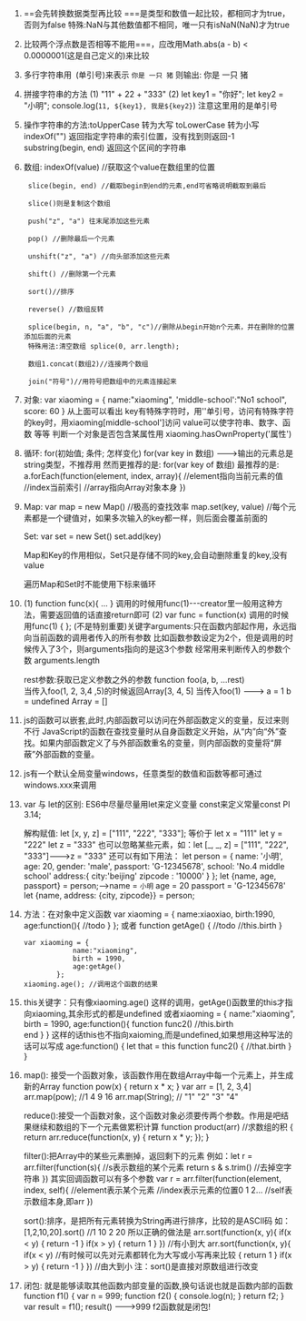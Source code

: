 1. ==会先转换数据类型再比较
   ===是类型和数值一起比较，都相同才为true，否则为false
   特殊:NaN与其他数值都不相同，唯一只有isNaN(NaN)才为true

2. 比较两个浮点数是否相等不能用===，应改用Math.abs(a - b) < 0.0000001(这是自己定义的)来比较

3. 多行字符串用` `(单引号)来表示 
    `你是
    一只
    猪`
    则输出: 你是
    		一只
    		猪

4. 拼接字符串的方法
	(1) "11" + 22 + "333" 
	(2) let key1 = "你好";
		let key2 = "小明";
		console.log(`11, ${key1}, 我是${key2}`) 注意这里用的是单引号
5.  操作字符串的方法:toUpperCase  转为大写
					toLowerCase  转为小写
					indexOf("")  返回指定字符串的索引位置，没有找到则返回-1
					substring(begin, end) 返回这个区间的字符串

5.  数组: indexOf(value) //获取这个value在数组里的位置

		 slice(begin, end) //截取begin到end的元素,end可省略说明截取到最后

		 slice()则是复制这个数组

		 push("z", "a") 往末尾添加这些元素

		 pop() //删除最后一个元素

		 unshift("z", "a") //向头部添加这些元素

		 shift() //删除第一个元素

		 sort()//排序

		 reverse() //数组反转

		 splice(begin, n, "a", "b", "c")//删除从begin开始n个元素，并在删除的位置添加后面的元素
		 特殊用法:清空数组 splice(0, arr.length);

		 数组1.concat(数组2)//连接两个数组

		 join("符号")//用符号把数组中的元素连接起来

6. 对象: var xiaoming = {
						name:"xiaoming",
						'middle-school':"No1 school",
						score: 60
					}
		从上面可以看出 key有特殊字符时，用''单引号，访问有特殊字符的key时，用xiaoming[middle-school']访问
					  value可以使字符串、数字、函数 等等
		判断一个对象是否包含某属性用 xiaoming.hasOwnProperty('属性')

7. 循环:  for(初始值; 条件; 怎样变化)
		  for(var key in 数组)  --->输出的元素总是string类型，不推荐用
		  然而更推荐的是: for(var key of 数组)
		  最推荐的是: a.forEach(function(element, index, array){
		  					//element指向当前元素的值
		  					//index当前索引
		  					//array指向Array对象本身
		  				  })

8. Map: var map = new Map()  //极高的查找效率
		map.set(key, value)  //每个元素都是一个键值对，如果多次输入的key都一样，则后面会覆盖前面的

	Set: var set = new Set()
		 set.add(key)

	Map和Key的作用相似，Set只是存储不同的key,会自动删除重复的key,没有value

	遍历Map和Set时不能使用下标来循环

9.  (1) function func(x){ ... }    调用的时候用func(1)---creator里一般用这种方法，需要返回值的话直接return即可
	(2) var func = function(x)		调用的时候用func(1)
		{
		};
	(不是特别重要)关键字arguments:只在函数内部起作用，永远指向当前函数的调用者传入的所有参数
	比如函数参数设定为2个，但是调用的时候传入了3个，则arguments指向的是这3个参数
	经常用来判断传入的参数个数 arguments.length

	rest参数:获取已定义参数之外的参数   function foo(a, b, ...rest)  
	当传入foo(1, 2, 3,4 ,5)的时候返回Array[3, 4, 5]
	当传入foo(1)  ---> a = 1 b = undefined Array = []

10. js的函数可以嵌套,此时,内部函数可以访问在外部函数定义的变量，反过来则不行
	JavaScript的函数在查找变量时从自身函数定义开始，从“内”向“外”查找。如果内部函数定义了与外部函数重名的变量，则内部函数的变量将“屏蔽”外部函数的变量。

10. js有一个默认全局变量windows，任意类型的数值和函数等都可通过windows.xxx来调用

11. var 与 let的区别: ES6中尽量尽量用let来定义变量  const来定义常量const PI 3.14;
	
	解构赋值: let [x, y, z] = ["111", "222", "333"];
			 等价于 let x = "111"
			 		let y = "222"
			 		let z = "333"
			 也可以忽略某些元素，如：let [_, _, z] = ["111", "222", "333"]--->z = "333"
			 还可以有如下用法：
			 	let person = {
				    name: '小明',
				    age: 20,
				    gender: 'male',
				    passport: 'G-12345678',
				    school: 'No.4 middle school'
				    address:{
				    	city:'beijing'
				    	zipcode : '10000'
				    }
				};
				let {name, age, passport} = person;-->name = `小明` age = 20 passport = 'G-12345678'
				let {name, address: {city, zipcode}} = person;
				

12. 方法：在对象中定义函数
		var xiaoming = {
					name:xiaoxiao,
					birth:1990,
					age:function(){
						//todo
					}
				};
	或者 function getAge() {
			//todo
			//this.birth
		}

		var xiaoming = {
					name:"xiaoming",
					birth = 1990,
					age:getAge()
				};
		xiaoming.age(); //调用这个函数的结果

13. this关键字：只有像xiaoming.age() 这样的调用，getAge()函数里的this才指向xiaoming,其余形式的都是undefined
			或者xiaoming = {
						name:"xiaoming",
						birth = 1990,
						age:function(){
							function func2()
								//this.birth     
							end
						}
					}
			这样的话this也不指向xaioming,而是undefined,如果想用这种写法的话可以写成
				age:function()
				{
					let that = this
					function func2()
					{
						//that.birth
					}
				}

14. map(): 接受一个函数对象，该函数作用在数组Array中每一个元素上，并生成新的Array
		function pow(x)
		{
			return x * x;
		}
		var arr = [1, 2, 3,4]
		arr.map(pow); //1 4 9 16
		arr.map(String); // "1" "2" "3" "4"

	reduce():接受一个函数对象，这个函数对象必须要传两个参数。作用是吧结果继续和数组的下一个元素做累积计算
		function product(arr) //求数组的积
		{
			return arr.reduce(function(x, y)
					{
						return x * y;
					});
		}

	filter():把Array中的某些元素删掉，返回剩下的元素
	例如：let r = arr.filter(function(s){   //s表示数组的某个元素
				return s & s.trim()  //去掉空字符串
			})
	其实回调函数可以有多个参数
		var r = arr.filter(function(element, index, self){
				//element表示某个元素
				//index表示元素的位置0 1 2...
				//self表示数组本身,即arr
			})

	sort():排序，是把所有元素转换为String再进行排序，比较的是ASCII码
	如：[1,2,10,20].sort()  //1 10 2 20
	所以正确的做法是
		arr.sort(function(x, y){
			if(x < y)
			{
				return -1
			}
			if(x > y)
			{
				return 1
			}
		})  //有小到大
		arr.sort(function(x, y){
			if(x < y)  //有时候可以先对元素都转化为大写或小写再来比较
			{
				return 1
			}
			if(x > y)
			{
				return -1
			}
		})  //由大到小
		注：sort()是直接对原数组进行改变

15. 闭包: 就是能够读取其他函数内部变量的函数,换句话说也就是函数内部的函数
		function f1()
		{
			var n = 999;
			function f2()
			{
				console.log(n);
			}
			return f2;
		}
		var result = f1();
		result() --->999     f2函数就是闭包!